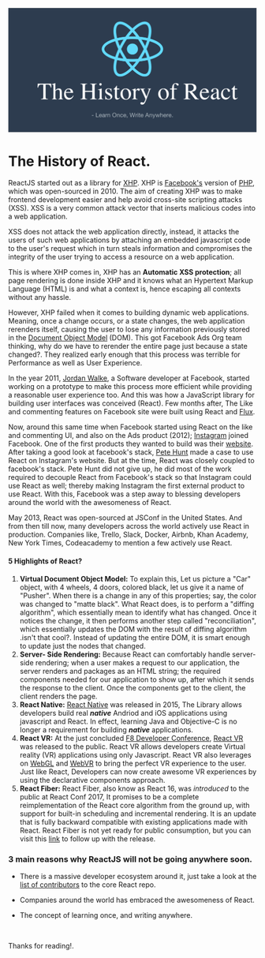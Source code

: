

![React_banner](/images/react_banner.png)

# The History of React.

ReactJS started out as a library for [XHP](https://web.facebook.com/notes/facebook-engineering/xhp-a-new-way-to-write-php/294003943919/?_rdc=1&_rdr). XHP is [Facebook's](https://www.facebook.com) version of [PHP](http://php.net/manual/en/intro-whatis.php), which was open-sourced in 2010. The aim of creating XHP was to make frontend development easier and help avoid cross-site scripting attacks (XSS). XSS is a very common attack vector that inserts malicious codes into a web application. 

XSS does not attack the web application directly, instead, it attacks the users of such web applications by attaching an embedded javascript code to the user's request which in turn steals information and compromises the integrity of the user trying to access a resource on a web application. 

This is where XHP comes in, XHP has an **Automatic XSS protection**;  all page rendering is done inside XHP and it knows what an Hypertext Markup Language (HTML) is and what a context is, hence escaping all contexts without any hassle. 

However, XHP failed when it comes to building dynamic web applications. Meaning, once a change occurs, or a state changes, the web application rerenders itself, causing the user to lose any information previously stored in the [Document Object Model](https://www.w3.org/TR/DOM-Level-2-Core/introduction.html) (DOM). This got Facebook Ads Org team thinking, why do we have to rerender the entire page just because a state changed?. They realized early enough that this process was terrible for Performance as well as User Experience. 

 In the year 2011, [Jordan Walke](https://twitter.com/jordwalke), a Software developer at Facebook, started working on a prototype to make this process more efficient while providing a reasonable user experience too. And this was how a JavaScript library for building user interfaces was conceived (React).  Few months after, The Like and commenting features on Facebook site were built using React and [Flux](https://facebook.github.io/flux/).

Now, around this same time when Facebook started using React on the like and commenting UI, and also on the Ads product (2012); [Instagram](https://www.instagram.com/) joined Facebook. One of the first products they wanted to build was their [website](https://www.instagram.com/). After taking a good look at facebook's stack,  [Pete Hunt](https://twitter.com/floydophone) made a case to use React on Instagram's website. But at the time, React was closely coupled to facebook's stack. Pete Hunt did not give up, he did most of the work required to decouple React from Facebook's stack so that Instagram could use React as well; thereby making Instagram the first external product to use React. With this, Facebook was a step away to blessing developers around the world with the awesomeness of React.

May 2013, React was open-sourced at JSConf in the United States. And from then till now, many developers across the world actively use React in production. Companies like, Trello, Slack, Docker, Airbnb, Khan Academy, New York Times, Codeacademy to mention a few actively use React.


#### 5 Highlights of React?

1. **Virtual Document Object Model:** To explain this, Let us picture a "Car" object, with 4 wheels, 4 doors, colored black, let us give it a name of "Pusher". When there is a change in any of this properties; say, the color was changed to "matte black". What React does, is to perform a "diffing algorithm", which essentially mean to identify what has changed. Once it notices the change, it then performs another step called "reconciliation", which essentially updates the DOM with the result of diffing algorithm .isn't that cool?. Instead of updating the entire DOM, it is smart enough to update just the nodes that changed.
2. **Server- Side Rendering:**  Because React can comfortably handle server-side rendering; when a user makes a request to our application, the server renders and packages as an HTML string; the required components needed for our application to show up, after which it sends the response to the client. Once the components get to the client, the client renders the page. 
3. **React Native:** [React Native](https://facebook.github.io/React-native/) was released in 2015, The Library allows developers build real ***native*** Andriod and iOS applications using javascript and React. In effect, learning Java and Objective-C is no longer a requirement for building ***native*** applications. 
4. **React VR:** At the just concluded [F8 Developer Conference](https://www.fbf8.com/), [React VR](https://facebook.github.io/React-vr/) was released to the public. React VR allows developers create Virtual reality (VR) applications using only Javascript. React VR also leverages on [WebGL](https://developer.mozilla.org/en-US/docs/Web/API/WebGL_API) and [WebVR](https://webvr.info/) to bring the perfect VR experience to the user. Just like React, Developers can now create awesome VR experiences by using the declarative components approach.
5. **React Fiber:** React Fiber, also know as React 16, was *introduced* to the public at React Conf 2017, It promises to be a complete reimplementation of the React core algorithm from the ground up, with support for built-in scheduling and incremental rendering. It is an update that is fully backward compatible with existing applications made with React. React Fiber is not yet ready for public consumption, but you can visit this [link](http://isfiberreadyyet.com/) to follow up with the release.



### 3 main reasons why ReactJS will not be going anywhere soon.

- There is a massive developer ecosystem around it, just take a look at the [list of contributors](https://github.com/facebook/React/graphs/contributors?from=2013-05-26&to=2017-05-21&type=c) to the core React repo.

- Companies around the world has embraced the awesomeness of React.

- The concept of learning once, and writing anywhere.

  ​

Thanks for reading!.